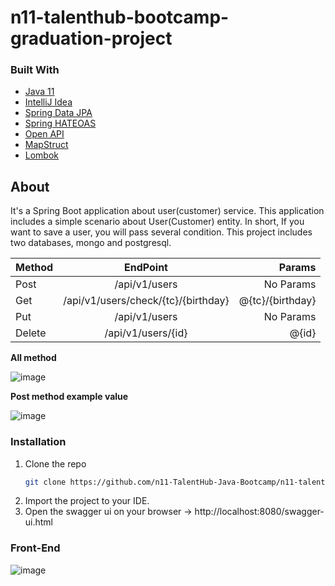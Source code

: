 # n11-talenthub-bootcamp-graduation-project
### Built With
* [Java 11](https://www.oracle.com/tr/java/technologies/javase/jdk11-archive-downloads.html)
* [IntelliJ Idea](https://www.jetbrains.com/idea)
* [Spring Data JPA](https://spring.io/projects/spring-data-jpa)
* [Spring HATEOAS](https://spring.io/projects/spring-hateoas)
* [Open API](https://springdoc.org)
* [MapStruct](https://mapstruct.org)
* [Lombok](https://projectlombok.org)
## About
It's a Spring Boot application about user(customer) service. This application includes a simple scenario about User(Customer) entity. In short, If you want to save a user, you will pass several condition. This project includes two databases, mongo and postgresql.

| Method       | EndPoint           | Params  |
| ------------- |:-------------:| -----:|
| Post      | /api/v1/users | No Params |
| Get      | /api/v1/users/check/{tc}/{birthday}      |  @{tc}/{birthday} |
| Put | /api/v1/users      |   No Params  |
| Delete | /api/v1/users/{id}      |    @{id} |

**All method**

![image](https://user-images.githubusercontent.com/46068920/151678793-5c18b036-310b-4411-8ade-afe2dcd72be4.png)

**Post method example value**

![image](https://user-images.githubusercontent.com/46068920/151678859-6d847fcc-5db1-412d-a964-07b9c3961d74.png)

### Installation
1. Clone the repo
   ```sh
   git clone https://github.com/n11-TalentHub-Java-Bootcamp/n11-talenthub-bootcamp-graduation-project-melihakan.git
   ```
2. Import the project to your IDE.
3. Open the swagger ui on your browser -> http://localhost:8080/swagger-ui.html

### Front-End    
![image](https://user-images.githubusercontent.com/46068920/151679794-c7fd4bdc-246e-4848-8a28-b127daf8eac1.png)





